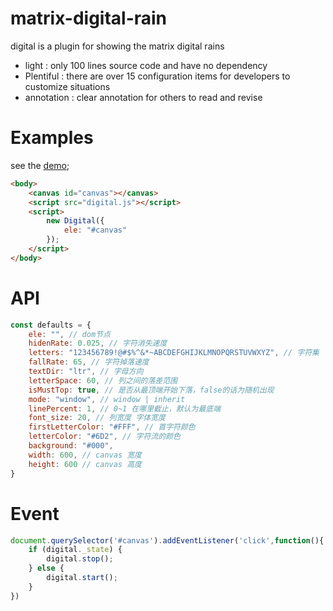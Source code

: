 # matrix-digital-rain

digital is a plugin for showing the matrix digital rains

- light : only 100 lines source code and have no dependency
- Plentiful : there are over 15 configuration items for developers to customize situations
- annotation : clear annotation for others to read and revise

# Examples

see the [demo](https://github.com/facebook/react);

```html
<body>
    <canvas id="canvas"></canvas>
    <script src="digital.js"></script>
    <script>
        new Digital({
            ele: "#canvas"
        });
    </script>
</body>
```

# API

```js
const defaults = {
    ele: "", // dom节点
    hidenRate: 0.025, // 字符消失速度
    letters: "123456789!@#$%^&*~ABCDEFGHIJKLMNOPQRSTUVWXYZ", // 字符集
    fallRate: 65, // 字符掉落速度
    textDir: "ltr", // 字母方向
    letterSpace: 60, // 列之间的落差范围
    isMustTop: true, // 是否从最顶端开始下落，false的话为随机出现
    mode: "window", // window | inherit
    linePercent: 1, // 0~1 在哪里截止，默认为最底端
    font_size: 20, // 列宽度 字体宽度
    firstLetterColor: "#FFF", // 首字符颜色
    letterColor: "#6D2", // 字符流的颜色
    background: "#000",
    width: 600, // canvas 宽度
    height: 600 // canvas 高度
}
```

# Event

```js
document.querySelector('#canvas').addEventListener('click',function(){
    if (digital._state) {
        digital.stop();
    } else {
        digital.start();
    }
})
```